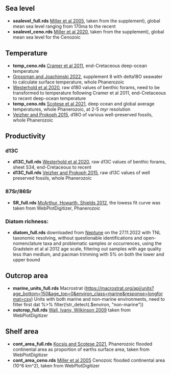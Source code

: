 ## Sea level
- **sealevel_full.rds** [Miller et al 2005](https://www.science.org/doi/full/10.1126/science.1116412), taken from the supplement), global mean sea level ranging from 170ma to the recent
- **sealevel_ceno.rds** [Miller et al 2020](https://www.science.org/doi/full/10.1126/sciadv.aaz1346), taken from the supplement), global mean sea level for the Cenozoic


## Temperature 
- **temp_ceno.rds** [Cramer et al 2011](https://agupubs.onlinelibrary.wiley.com/action/downloadSupplement?doi=10.1029%2F2011JC007255&file=jgrc12191-sup-0001-readme.txt), end-Cretaceous deep-ocean temperature
- [Grossman and Joachimski 2022](https://www.nature.com/articles/s41598-022-11493-1#Sec10), supplement 8 with delta18O seawater to calculate surface temperature, whole Phanerozoic
- [Westerhold et al 2020](https://www.science.org/doi/full/10.1126/science.aba6853), raw d180 values of benthic forams, need to be transformed to temperature following Cramer et al 2011, end-Cretaceous to recent deep-ocean temperature
- **temp_ceno.rds** [Scotese et al 2021](https://www.sciencedirect.com/science/article/pii/S0012825221000027), deep ocean and global average temperatures, whole Phanerozoic, at 2-5 myr resolution
- [Veizher and Prokoph 2015](https://www.sciencedirect.com/science/article/pii/S0012825215000604), d18O of various well-preserved fossils, whole Phanerozoic

## Productivity 
### d13C
- **d13C_full.rds** [Westerhold et al 2020](https://www.science.org/doi/full/10.1126/science.aba6853), raw d13C values of benthic forams, sheet S34, end-Cretaceous to recent
- **d13C_full.rds** [Veizher and Prokoph 2015](https://www.sciencedirect.com/science/article/pii/S0012825215000604), raw d13C values of well preserved fossils, whole Phanerozoic
### 87Sr/86Sr
- **SR_full.rds** [McArthur, Howarth, Shields 2012](https://books.google.ch/books?hl=en&lr=&id=1M62_rbq70AC&oi=fnd&pg=PA127&ots=MrPJ841jYQ&sig=gmWJQ8LyKANz3F-rccJAFVt0MiA&redir_esc=y#v=onepage&q&f=false), the lowess fit curve was taken from WebPlotDigitizer, Phanerozoic  
### Diatom richness:
- **diatom_full.rds** downloaded from [Neptune](https://nsb.mfn-berlin.de/) on the 27.11.2022 with TNL taxonomic resolving, without questionable identifications and open-nomenclature taxa and problematic samples or occurrences, using the Gradstein et al al 2012 age scale, filtering out samples with age quality less than medium, and pacman trimming with 5% on both the lower and upper bound

## Outcrop area
- **marine_units_full.rds** Macrostrat (https://macrostrat.org/api/units?age_bottom=150&age_top=0&environ_class=marine&response=longformat=csv) Units with both marine and non-marine environments, need to filter first dat %>% filter(!str_detect(.$environ, "non-marine"))
- **outcrop_full.rds** [Wall, Ivany, Wilkinson 2009](https://www.cambridge.org/core/journals/paleobiology/article/abs/revisiting-raup-exploring-the-influence-of-outcrop-area-on-diversity-in-light-of-modern-samplestandardization-techniques/A1681A7CDCB94EEC7C34161A80E8E4CB) taken from WebPlotDigitizer

## Shelf area
- **cont_area_full.rds** [Kocsis and Scotese 2021](https://www.sciencedirect.com/science/article/pii/S0012825220305092), Phanerozoic flooded continental area as proportion of earths surface area, taken from WebPlotDigitizer
- **cont_area_ceno.rds** [Miller et al 2005](https://www.science.org/doi/full/10.1126/science.1116412) Cenozoic flooded continental area (10^6 km^2), taken from WebPlotDigitizer
	